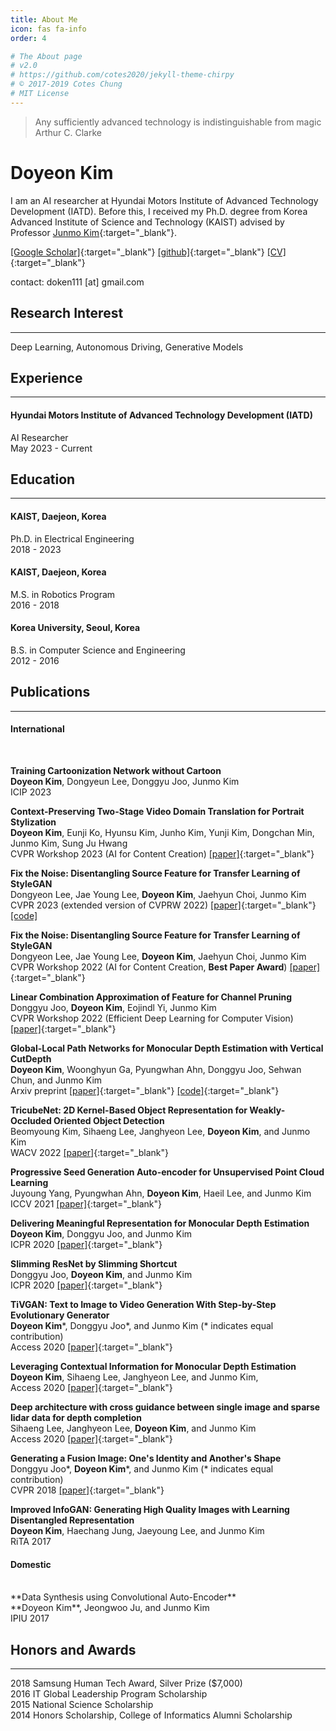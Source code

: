 ```yaml
---
title: About Me
icon: fas fa-info
order: 4

# The About page
# v2.0
# https://github.com/cotes2020/jekyll-theme-chirpy
# © 2017-2019 Cotes Chung
# MIT License
---
```


> Any sufficiently advanced technology is indistinguishable from magic<br> Arthur C. Clarke

# Doyeon Kim 

I am an AI researcher at Hyundai Motors Institute of Advanced Technology Development (IATD).  Before this, I received my Ph.D.  degree from Korea Advanced Institute of Science and Technology (KAIST)  advised by Professor [Junmo Kim](https://siit.kaist.ac.kr/){:target="_blank"}. 

[[Google Scholar]](https://scholar.google.com/citations?user=INQVkzcAAAAJ&hl=ko){:target="_blank"}
[[github]](https://github.com/vinvino02/){:target="_blank"}
[[CV]](https://github.com/vinvino02/vinvino02.github.io/blob/main/assets/CV%20Doyeon%20Kim%20-%20website.pdf){:target="_blank"}

contact: doken111 [at] gmail.com



## Research Interest
---
Deep Learning, Autonomous Driving, Generative Models

## Experience
---
#### **Hyundai Motors Institute of Advanced Technology Development (IATD)**
AI Researcher 
<br> May 2023 - Current

## Education
---
#### **KAIST, Daejeon, Korea**
Ph.D. in Electrical Engineering 
<br>2018 - 2023

#### **KAIST, Daejeon, Korea**
M.S. in Robotics Program
<br>2016 - 2018 

#### **Korea University, Seoul, Korea**
B.S. in Computer Science and Engineering
<br>2012 - 2016 

## Publications
---
#### **International**

<br>

**Training Cartoonization Network without Cartoon**
<br>**Doyeon Kim**, Dongyeun Lee, Donggyu Joo, Junmo Kim
<br>ICIP 2023

**Context-Preserving Two-Stage Video Domain Translation for Portrait Stylization**
<br>**Doyeon Kim**, Eunji Ko, Hyunsu Kim, Junho Kim, Yunji Kim, Dongchan Min, Junmo Kim, Sung Ju Hwang
<br>CVPR Workshop 2023 (AI for Content Creation) [[paper]](https://arxiv.org/abs/2305.19135){:target="_blank"}

**Fix the Noise: Disentangling Source Feature for Transfer Learning of StyleGAN**
<br>Dongyeon Lee, Jae Young Lee, **Doyeon Kim**, Jaehyun Choi, Junmo Kim
<br>CVPR 2023 (extended version of CVPRW 2022) [[paper]](https://openaccess.thecvf.com/content/CVPR2023/papers/Lee_Fix_the_Noise_Disentangling_Source_Feature_for_Controllable_Domain_Translation_CVPR_2023_paper.pdf){:target="_blank"} [[code]](https://github.com/LeeDongYeun/FixNoise)

**Fix the Noise: Disentangling Source Feature for Transfer Learning of StyleGAN**
<br>Dongyeon Lee, Jae Young Lee, **Doyeon Kim**, Jaehyun Choi, Junmo Kim
<br>CVPR Workshop 2022 (AI for Content Creation, **Best Paper Award**) [[paper]](https://arxiv.org/pdf/2204.14079.pdf){:target="_blank"}


**Linear Combination Approximation of Feature for Channel Pruning**
<br>Donggyu Joo, **Doyeon Kim**, Eojindl Yi, Junmo Kim
<br>CVPR Workshop 2022 (Efficient Deep Learning for Computer Vision) [[paper]](https://openaccess.thecvf.com/content/CVPR2022W/ECV/papers/Joo_Linear_Combination_Approximation_of_Feature_for_Channel_Pruning_CVPRW_2022_paper.pdf){:target="_blank"}


**Global-Local Path Networks for Monocular Depth Estimation with Vertical CutDepth**
<br>**Doyeon Kim**, Woonghyun Ga, Pyungwhan Ahn, Donggyu Joo, Sehwan Chun, and Junmo Kim
<br>Arxiv preprint [[paper]](http://arxiv.org/abs/2201.07436 ){:target="_blank"} [[code]](https://github.com/vinvino02/GLPDepth){:target="_blank"}

**TricubeNet: 2D Kernel-Based Object Representation for Weakly-Occluded Oriented Object Detection**
<br>Beomyoung Kim, Sihaeng Lee, Janghyeon Lee, **Doyeon Kim**, and Junmo Kim
<br>WACV 2022 [[paper]](https://openaccess.thecvf.com/content/WACV2022/papers/Kim_TricubeNet_2D_Kernel-Based_Object_Representation_for_Weakly-Occluded_Oriented_Object_Detection_WACV_2022_paper.pdf){:target="_blank"}

**Progressive Seed Generation Auto-encoder for Unsupervised Point Cloud Learning**
<br>Juyoung Yang, Pyungwhan Ahn, **Doyeon Kim**, Haeil Lee, and Junmo Kim
<br>ICCV 2021 [[paper]](https://openaccess.thecvf.com/content/ICCV2021/papers/Yang_Progressive_Seed_Generation_Auto-Encoder_for_Unsupervised_Point_Cloud_Learning_ICCV_2021_paper.pdf){:target="_blank"}

**Delivering Meaningful Representation for Monocular Depth Estimation**
<br>**Doyeon Kim**, Donggyu Joo, and Junmo Kim
<br>ICPR 2020 [[paper]](https://ieeexplore.ieee.org/document/9412108/){:target="_blank"}

**Slimming ResNet by Slimming Shortcut**
<br>Donggyu Joo, **Doyeon Kim**, and Junmo Kim
<br>ICPR 2020 [[paper]](https://ieeexplore.ieee.org/document/9413075){:target="_blank"}

**TiVGAN: Text to Image to Video Generation With Step-by-Step Evolutionary Generator**
<br>**Doyeon Kim**\*, Donggyu Joo\*, and Junmo Kim (* indicates equal contribution)
<br>Access 2020 [[paper]](https://arxiv.org/pdf/2009.02018.pdf){:target="_blank"}

**Leveraging Contextual Information for Monocular Depth Estimation**
<br>**Doyeon Kim**, Sihaeng Lee, Janghyeon Lee, and Junmo Kim, 
<br>Access 2020 [[paper]](https://ieeexplore.ieee.org/document/9165723){:target="_blank"}

**Deep architecture with cross guidance between single image and sparse lidar data for depth completion**
<br>Sihaeng Lee, Janghyeon Lee, **Doyeon Kim**, and Junmo Kim
<br>Access 2020 [[paper]](https://ieeexplore.ieee.org/document/9078070){:target="_blank"}

**Generating a Fusion Image: One's Identity and Another's Shape**
<br>Donggyu Joo\*, **Doyeon Kim**\*, and Junmo Kim (* indicates equal contribution)
<br>CVPR 2018 [[paper]](https://openaccess.thecvf.com/content_cvpr_2018/papers/Joo_Generating_a_Fusion_CVPR_2018_paper.pdf){:target="_blank"}

**Improved InfoGAN: Generating High Quality Images with Learning Disentangled Representation**
<br>**Doyeon Kim**, Haechang Jung, Jaeyoung Lee, and Junmo Kim 
<br>RiTA 2017 


#### **Domestic**
<br>
**Data Synthesis using Convolutional Auto-Encoder**
<br>**Doyeon Kim**, Jeongwoo Ju, and Junmo Kim
<br>IPIU 2017

## Honors and Awards
---
2018  Samsung Human Tech Award, Silver Prize ($7,000)
<br>2016  IT Global Leadership Program Scholarship
<br>2015  National Science Scholarship
<br>2014  Honors Scholarship, College of Informatics Alumni Scholarship


<!---
## Books for Study
[List](https://www.notion.so/Books-2a4ee1af56974047a111ba7aba54b661)
--->

